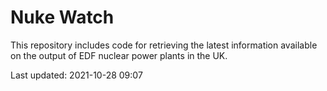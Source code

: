 # Nuke Watch

This repository includes code for retrieving the latest information available on the output of EDF nuclear power plants in the UK.

Last updated: 2021-10-28 09:07